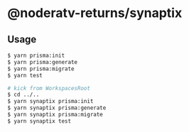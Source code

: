 # @noderatv-returns/synaptix

## Usage
```sh
$ yarn prisma:init
$ yarn prisma:generate
$ yarn prisma:migrate
$ yarn test

# kick from WorkspacesRoot
$ cd ../..
$ yarn synaptix prisma:init
$ yarn synaptix prisma:generate
$ yarn synaptix prisma:migrate
$ yarn synaptix test
```
